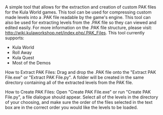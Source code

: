 A simple tool that allows for the extraction and creation of custom PAK files for the Kula World games. This tool can be used for compressing custom made levels into a .PAK
file readable by the game's engine. This tool can also be used for extracting levels from the .PAK file so they can viewed and edited easily. For more information on the .PAK file structure, please visit: http://wiki.kulaworkshop.net/index.php/.PAK_Files. This tool currently supports:
  - Kula World
  - Roll Away
  - Kula Quest
  - Most of the Demos

How to Extract PAK Files: Drag and drop the .PAK file onto the "Extract PAK File.exe" or "Extract PAK File.py". A folder will be created in the same directory containing all of the extracted levels from the PAK file.

How to Create PAK Files: Open "Create PAK File.exe" or run "Create PAK File.py", a file dialogue should appear. Select all of the levels in the directory of your choosing, and make sure the order of the files selected in the text box are in the correct order you would like the levels to be loaded.
